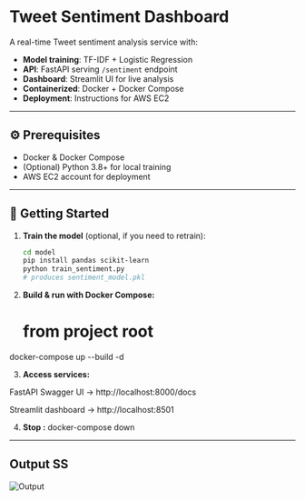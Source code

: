 # Tweet Sentiment Dashboard

A real-time Tweet sentiment analysis service with:

- **Model training**: TF-IDF + Logistic Regression  
- **API**: FastAPI serving `/sentiment` endpoint  
- **Dashboard**: Streamlit UI for live analysis  
- **Containerized**: Docker + Docker Compose  
- **Deployment**: Instructions for AWS EC2

---
## ⚙️ Prerequisites

- Docker & Docker Compose  
- (Optional) Python 3.8+ for local training  
- AWS EC2 account for deployment

---

## 🚀 Getting Started

1. **Train the model** (optional, if you need to retrain):

   ```bash
   cd model
   pip install pandas scikit-learn
   python train_sentiment.py
   # produces sentiment_model.pkl

2. **Build & run with Docker Compose:**
   # from project root
docker-compose up --build -d

3. **Access services:**

FastAPI Swagger UI → http://localhost:8000/docs

Streamlit dashboard → http://localhost:8501

4. **Stop :**
docker-compose down

---
## Output SS



![Output](images/op.png)
